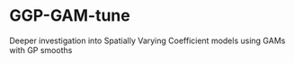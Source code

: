 # GGP-GAM-tune
Deeper investigation into Spatially Varying Coefficient models using GAMs with GP smooths
